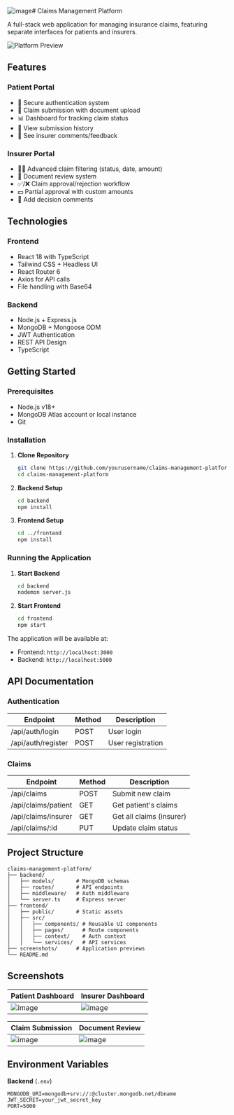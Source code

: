![image](https://github.com/user-attachments/assets/5b529fde-fd2b-4c33-802b-02dfcdd6d3e6)# Claims Management Platform

A full-stack web application for managing insurance claims, featuring separate interfaces for patients and insurers.

![Platform Preview](screenshots/dashboard-preview.png) 

## Features

### Patient Portal
- 🔐 Secure authentication system
- 📄 Claim submission with document upload
- 📊 Dashboard for tracking claim status
- 📅 View submission history
- 💬 See insurer comments/feedback

### Insurer Portal
- 🕵️‍♂️ Advanced claim filtering (status, date, amount)
- 📑 Document review system
- ✅/❌ Claim approval/rejection workflow
- 💵 Partial approval with custom amounts
- 📝 Add decision comments

## Technologies

### Frontend
- React 18 with TypeScript
- Tailwind CSS + Headless UI
- React Router 6
- Axios for API calls
- File handling with Base64

### Backend
- Node.js + Express.js
- MongoDB + Mongoose ODM
- JWT Authentication
- REST API Design
- TypeScript

## Getting Started

### Prerequisites
- Node.js v18+
- MongoDB Atlas account or local instance
- Git

### Installation

1. **Clone Repository**
   ```sh
   git clone https://github.com/yourusername/claims-management-platform.git
   cd claims-management-platform
   ```

2. **Backend Setup**
   ```sh
   cd backend
   npm install
   ```

3. **Frontend Setup**
   ```sh
   cd ../frontend
   npm install
   ```

### Running the Application

1. **Start Backend**
   ```sh
   cd backend
   nodemon server.js
   ```

2. **Start Frontend**
   ```sh
   cd frontend
   npm start
   ```

The application will be available at:
- Frontend: `http://localhost:3000`
- Backend: `http://localhost:5000`

## API Documentation

### Authentication
| Endpoint       | Method | Description           |
|---------------|--------|-----------------------|
| /api/auth/login | POST  | User login            |
| /api/auth/register | POST | User registration    |

### Claims
| Endpoint              | Method | Description                |
|-----------------------|--------|----------------------------|
| /api/claims           | POST   | Submit new claim           |
| /api/claims/patient   | GET    | Get patient's claims       |
| /api/claims/insurer   | GET    | Get all claims (insurer)   |
| /api/claims/:id       | PUT    | Update claim status        |

## Project Structure

```
claims-management-platform/
├── backend/
│   ├── models/       # MongoDB schemas
│   ├── routes/       # API endpoints
│   ├── middleware/   # Auth middleware
│   └── server.ts     # Express server
├── frontend/
│   ├── public/       # Static assets
│   ├── src/
│   │   ├── components/ # Reusable UI components
│   │   ├── pages/      # Route components
│   │   ├── context/    # Auth context
│   │   └── services/   # API services
├── screenshots/      # Application previews
└── README.md
```

## Screenshots

| Patient Dashboard | Insurer Dashboard |
|-------------------|-------------------|
| ![image](https://github.com/user-attachments/assets/4e45645e-6af1-40ea-812b-25c6a9619b63) | ![image](https://github.com/user-attachments/assets/8d2cab96-1847-4988-a66d-4d99c4e60aec) |

| Claim Submission | Document Review |
|------------------|-----------------|
| ![image](https://github.com/user-attachments/assets/147f4354-84e0-446a-b6cd-7025770c2031) | ![image](https://github.com/user-attachments/assets/dcd57598-e05e-41ea-b85e-a452b8040ba8) |

## Environment Variables

**Backend** (`.env`)
```
MONGODB_URI=mongodb+srv://:@cluster.mongodb.net/dbname
JWT_SECRET=your_jwt_secret_key
PORT=5000
```
